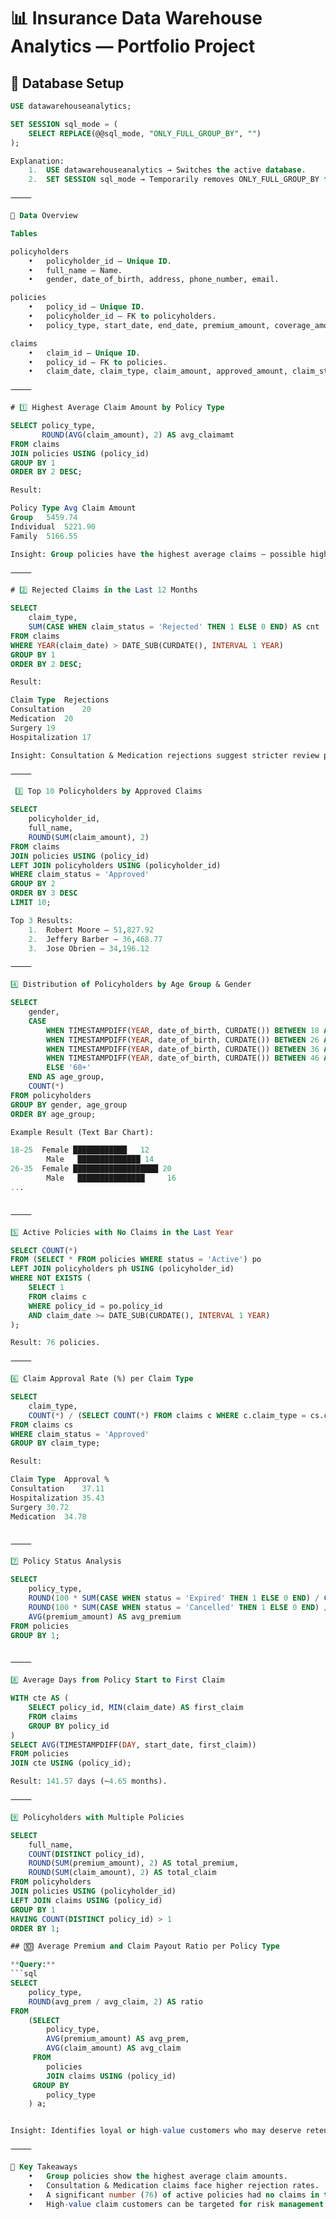 # 📊 Insurance Data Warehouse Analytics — Portfolio Project

## 📂 Database Setup

```sql
USE datawarehouseanalytics;

SET SESSION sql_mode = (
    SELECT REPLACE(@@sql_mode, "ONLY_FULL_GROUP_BY", "")
);

Explanation:
	1.	USE datawarehouseanalytics → Switches the active database.
	2.	SET SESSION sql_mode → Temporarily removes ONLY_FULL_GROUP_BY for the session so we can run flexible group queries.

⸻

📄 Data Overview

Tables

policyholders
	•	policyholder_id — Unique ID.
	•	full_name — Name.
	•	gender, date_of_birth, address, phone_number, email.

policies
	•	policy_id — Unique ID.
	•	policyholder_id — FK to policyholders.
	•	policy_type, start_date, end_date, premium_amount, coverage_amount, status.

claims
	•	claim_id — Unique ID.
	•	policy_id — FK to policies.
	•	claim_date, claim_type, claim_amount, approved_amount, claim_status.

⸻

# 1️⃣ Highest Average Claim Amount by Policy Type

SELECT policy_type,
       ROUND(AVG(claim_amount), 2) AS avg_claimamt
FROM claims
JOIN policies USING (policy_id)
GROUP BY 1
ORDER BY 2 DESC;

Result:

Policy Type	Avg Claim Amount
Group	5459.74
Individual	5221.90
Family	5166.55

Insight: Group policies have the highest average claims — possible higher risks or more expensive claims.

⸻

# 2️⃣ Rejected Claims in the Last 12 Months

SELECT 
    claim_type,
    SUM(CASE WHEN claim_status = 'Rejected' THEN 1 ELSE 0 END) AS cnt
FROM claims
WHERE YEAR(claim_date) > DATE_SUB(CURDATE(), INTERVAL 1 YEAR)
GROUP BY 1
ORDER BY 2 DESC;

Result:

Claim Type	Rejections
Consultation	20
Medication	20
Surgery	19
Hospitalization	17

Insight: Consultation & Medication rejections suggest stricter review processes for these categories.

⸻

 3️⃣ Top 10 Policyholders by Approved Claims

SELECT 
    policyholder_id,
    full_name,
    ROUND(SUM(claim_amount), 2)
FROM claims
JOIN policies USING (policy_id)
LEFT JOIN policyholders USING (policyholder_id)
WHERE claim_status = 'Approved'
GROUP BY 2
ORDER BY 3 DESC
LIMIT 10;

Top 3 Results:
	1.	Robert Moore — 51,827.92
	2.	Jeffery Barber — 36,468.77
	3.	Jose Obrien — 34,196.12

⸻

4️⃣ Distribution of Policyholders by Age Group & Gender

SELECT 
    gender,
    CASE 
        WHEN TIMESTAMPDIFF(YEAR, date_of_birth, CURDATE()) BETWEEN 18 AND 25 THEN '18-25'
        WHEN TIMESTAMPDIFF(YEAR, date_of_birth, CURDATE()) BETWEEN 26 AND 35 THEN '26-35'
        WHEN TIMESTAMPDIFF(YEAR, date_of_birth, CURDATE()) BETWEEN 36 AND 45 THEN '36-45'
        WHEN TIMESTAMPDIFF(YEAR, date_of_birth, CURDATE()) BETWEEN 46 AND 60 THEN '46-60'
        ELSE '60+'
    END AS age_group,
    COUNT(*) 
FROM policyholders
GROUP BY gender, age_group
ORDER BY age_group;

Example Result (Text Bar Chart):

18-25  Female ████████████   12  
        Male   ██████████████ 14  
26-35  Female ███████████████████ 20  
        Male   ███████████████     16  
...


⸻

5️⃣ Active Policies with No Claims in the Last Year

SELECT COUNT(*) 
FROM (SELECT * FROM policies WHERE status = 'Active') po 
LEFT JOIN policyholders ph USING (policyholder_id) 
WHERE NOT EXISTS (
    SELECT 1 
    FROM claims c 
    WHERE policy_id = po.policy_id 
    AND claim_date >= DATE_SUB(CURDATE(), INTERVAL 1 YEAR)
);

Result: 76 policies.

⸻

6️⃣ Claim Approval Rate (%) per Claim Type

SELECT 
    claim_type,
    COUNT(*) / (SELECT COUNT(*) FROM claims c WHERE c.claim_type = cs.claim_type) * 100 AS approval_rate
FROM claims cs
WHERE claim_status = 'Approved'
GROUP BY claim_type;

Result:

Claim Type	Approval %
Consultation	37.11
Hospitalization	35.43
Surgery	30.72
Medication	34.78


⸻

7️⃣ Policy Status Analysis

SELECT 
    policy_type,
    ROUND(100 * SUM(CASE WHEN status = 'Expired' THEN 1 ELSE 0 END) / COUNT(*), 2) AS Cancelled_policies,
    ROUND(100 * SUM(CASE WHEN status = 'Cancelled' THEN 1 ELSE 0 END) / COUNT(*), 2) AS Lapsed_policies,
    AVG(premium_amount) AS avg_premium
FROM policies
GROUP BY 1;


⸻

8️⃣ Average Days from Policy Start to First Claim

WITH cte AS (
    SELECT policy_id, MIN(claim_date) AS first_claim
    FROM claims
    GROUP BY policy_id
)
SELECT AVG(TIMESTAMPDIFF(DAY, start_date, first_claim))
FROM policies
JOIN cte USING (policy_id);

Result: 141.57 days (~4.65 months).

⸻

9️⃣ Policyholders with Multiple Policies

SELECT 
    full_name,
    COUNT(DISTINCT policy_id),
    ROUND(SUM(premium_amount), 2) AS total_premium,
    ROUND(SUM(claim_amount), 2) AS total_claim
FROM policyholders
JOIN policies USING (policyholder_id)
LEFT JOIN claims USING (policy_id)
GROUP BY 1
HAVING COUNT(DISTINCT policy_id) > 1
ORDER BY 1;

## 🔟 Average Premium and Claim Payout Ratio per Policy Type

**Query:**
```sql
SELECT 
    policy_type,
    ROUND(avg_prem / avg_claim, 2) AS ratio
FROM 
    (SELECT 
        policy_type,
        AVG(premium_amount) AS avg_prem,
        AVG(claim_amount) AS avg_claim
     FROM 
        policies 
        JOIN claims USING (policy_id)
     GROUP BY 
        policy_type
    ) a;


Insight: Identifies loyal or high-value customers who may deserve retention benefits.

⸻

📌 Key Takeaways
	•	Group policies show the highest average claim amounts.
	•	Consultation & Medication claims face higher rejection rates.
	•	A significant number (76) of active policies had no claims in the past year.
	•	High-value claim customers can be targeted for risk management or loyalty rewards.










